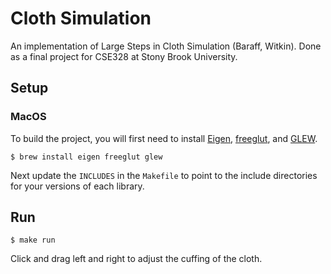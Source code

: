 # Cloth Simulation

An implementation of Large Steps in Cloth Simulation (Baraff, Witkin).
Done as a final project for CSE328 at Stony Brook University.

## Setup

### MacOS
To build the project, you will first need to install
[Eigen](https://eigen.tuxfamily.org/index.php?title=Main_Page),
[freeglut](https://freeglut.sourceforge.net/),
and [GLEW](https://glew.sourceforge.net/).

```shell
$ brew install eigen freeglut glew
```

Next update the `INCLUDES` in the `Makefile` to point to the include directories for your versions of each library.

## Run

```shell
$ make run
```

Click and drag left and right to adjust the cuffing of the cloth.
